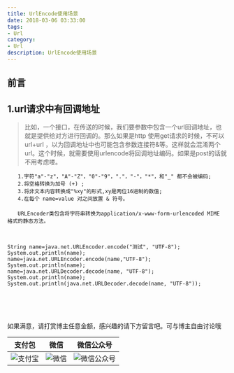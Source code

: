 ```yaml
---
title: UrlEncode使用场景
date: 2018-03-06 03:33:00
tags: 
- Url
category: 
- Url
description: UrlEncode使用场景
---
```

<!-- image url 
https://raw.githubusercontent.com/HealerJean123/HealerJean123.github.io/master/blogImages
　　首行缩进
<font color="red">  </font>
-->

## 前言



## 1.url请求中有回调地址

> 比如，一个接口，在传送的时候，我们要参数中包含一个url回调地址，也就是提供给对方进行回调的。那么如果是http 使用get请求的时候，不可以url+url ，以为回调地址中也可能包含参数连接符&等。这样就会混淆两个url。这个时候，就需要使用urlencode将回调地址编码。如果是post的话就不用考虑喽。


```
　　1.字符"a"-"z"，"A"-"Z"，"0"-"9"，"."，"-"，"*"，和"_" 都不会被编码;
　　2.将空格转换为加号 (+) ;
　　3.将非文本内容转换成"%xy"的形式,xy是两位16进制的数值;
　　4.在每个 name=value 对之间放置 & 符号。
　　
　　URLEncoder类包含将字符串转换为application/x-www-form-urlencoded MIME 格式的静态方法。



String name=java.net.URLEncoder.encode("测试", "UTF-8");
System.out.println(name);
name=java.net.URLEncoder.encode(name,"UTF-8");
System.out.println(name);
name=java.net.URLDecoder.decode(name, "UTF-8");
System.out.println(name);
System.out.println(java.net.URLDecoder.decode(name, "UTF-8"));


```



<br/><br/><br/>
如果满意，请打赏博主任意金额，感兴趣的请下方留言吧。可与博主自由讨论哦

|支付包 | 微信|微信公众号|
|:-------:|:-------:|:------:|
|![支付宝](https://raw.githubusercontent.com/HealerJean123/HealerJean123.github.io/master/assets/img/tctip/alpay.jpg) | ![微信](https://raw.githubusercontent.com/HealerJean123/HealerJean123.github.io/master/assets/img/tctip/weixin.jpg)|![微信公众号](https://raw.githubusercontent.com/HealerJean123/HealerJean123.github.io/master/assets/img/my/qrcode_for_gh_a23c07a2da9e_258.jpg)|




<!-- Gitalk 评论 start  -->

<link rel="stylesheet" href="https://unpkg.com/gitalk/dist/gitalk.css">
<script src="https://unpkg.com/gitalk@latest/dist/gitalk.min.js"></script> 
<div id="gitalk-container"></div>    
 <script type="text/javascript">
    var gitalk = new Gitalk({
		clientID: `1d164cd85549874d0e3a`,
		clientSecret: `527c3d223d1e6608953e835b547061037d140355`,
		repo: `HealerJean123.github.io`,
		owner: 'HealerJean123',
		admin: ['HealerJean123'],
		id: 'aNVkyOXWQlWvlOF7',
    });
    gitalk.render('gitalk-container');
</script> 

<!-- Gitalk end -->

